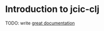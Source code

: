 # Introduction to jcic-clj

TODO: write [great documentation](http://jacobian.org/writing/what-to-write/)
